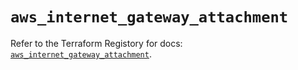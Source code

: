 # `aws_internet_gateway_attachment`

Refer to the Terraform Registory for docs: [`aws_internet_gateway_attachment`](https://registry.terraform.io/providers/hashicorp/aws/5.6.2/docs/resources/internet_gateway_attachment).
